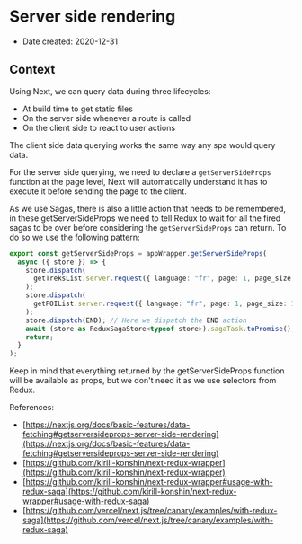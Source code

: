 # Server side rendering

- Date created: 2020-12-31

## Context

Using Next, we can query data during three lifecycles:

- At build time to get static files
- On the server side whenever a route is called
- On the client side to react to user actions

The client side data querying works the same way any spa would query data.

For the server side querying, we need to declare a `getServerSideProps` function at the page level, Next will automatically understand it has to execute it before sending the page to the client.

As we use Sagas, there is also a little action that needs to be remembered, in these getServerSideProps we need to tell Redux to wait for all the fired sagas to be over before considering the `getServerSideProps` can return. To do so we use the following pattern:

```ts
export const getServerSideProps = appWrapper.getServerSideProps(
  async ({ store }) => {
    store.dispatch(
      getTreksList.server.request({ language: "fr", page: 1, page_size: 10 })
    );
    store.dispatch(
      getPOIList.server.request({ language: "fr", page: 1, page_size: 10 })
    );
    store.dispatch(END); // Here we dispatch the END action
    await (store as ReduxSagaStore<typeof store>).sagaTask.toPromise(); // Then we are able to await for all the registered sagas to be over.
    return;
  }
);
```

Keep in mind that everything returned by the getServerSideProps function will be available as props, but we don't need it as we use selectors from Redux.

References:

- [https://nextjs.org/docs/basic-features/data-fetching#getserversideprops-server-side-rendering](https://nextjs.org/docs/basic-features/data-fetching#getserversideprops-server-side-rendering)
- [https://github.com/kirill-konshin/next-redux-wrapper](https://github.com/kirill-konshin/next-redux-wrapper)
- [https://github.com/kirill-konshin/next-redux-wrapper#usage-with-redux-saga](https://github.com/kirill-konshin/next-redux-wrapper#usage-with-redux-saga)
- [https://github.com/vercel/next.js/tree/canary/examples/with-redux-saga](https://github.com/vercel/next.js/tree/canary/examples/with-redux-saga)

